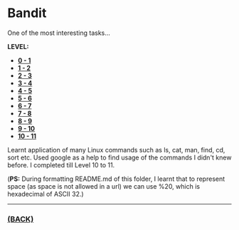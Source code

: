 # Bandit
One of the most interesting tasks...

**LEVEL:**
* [**0 - 1**](https://github.com/theamankumarsingh/amfoss-tasks/tree/main/task-14/level%200-1)
* [**1 - 2**](https://github.com/theamankumarsingh/amfoss-tasks/tree/main/task-14/level%201-2)
* [**2 - 3**](https://github.com/theamankumarsingh/amfoss-tasks/tree/main/task-14/level%202-3)
* [**3 - 4**](https://github.com/theamankumarsingh/amfoss-tasks/tree/main/task-14/level%203-4)
* [**4 - 5**](https://github.com/theamankumarsingh/amfoss-tasks/tree/main/task-14/level%204-5)
* [**5 - 6**](https://github.com/theamankumarsingh/amfoss-tasks/tree/main/task-14/level%205-6)
* [**6 - 7**](https://github.com/theamankumarsingh/amfoss-tasks/tree/main/task-14/level%206-7)
* [**7 - 8**](https://github.com/theamankumarsingh/amfoss-tasks/tree/main/task-14/level%207-8)
* [**8 - 9**](https://github.com/theamankumarsingh/amfoss-tasks/tree/main/task-14/level%208-9)
* [**9 - 10**](https://github.com/theamankumarsingh/amfoss-tasks/tree/main/task-14/level%209-10)
* [**10 - 11**](https://github.com/theamankumarsingh/amfoss-tasks/tree/main/task-14/level%2010-11)

Learnt application of many Linux commands such as ls, cat, man, find, cd, sort etc.
Used google as a help to find usage of the commands I didn't knew before. I completed till Level 10 to 11.

(**PS:** During formatting README.md of this folder, I learnt that to represent space (as space is not allowed in a url) we can use %20, which is hexadecimal of ASCII 32.)

---

### [(BACK)](https://github.com/theamankumarsingh/amfoss-tasks)
